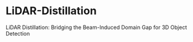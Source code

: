 # LiDAR-Distillation
LiDAR Distillation: Bridging the Beam-Induced Domain Gap for 3D Object Detection
